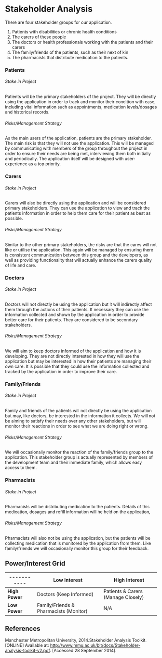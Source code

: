 # Stakeholder Analysis

There are four stakeholder groups for our application.

1. Patients with disabilities or chronic health conditions
2. The carers of these people
3. The doctors or health professionals working with the patients and their carers
4. The family/friends of the patients, such as their next of kin
5. The pharmacists that distribute medication to the patients.

### Patients

###### Stake in Project
Patients will be the primary stakeholders of the project. They will be directly using the application in order to track and monitor their condition with ease, including vital information such as appointments, medication levels/dosages and historical records.

###### Risks/Management Strategy
As the main users of the application, patients are the primary stakeholder. The main risk is that they will not use the application. This will be managed by communicating with members of the group throughout the project in order to ensure their needs are being met, interviewing them both initially and periodically. The application itself will be designed with user-experience as a top priority.  

### Carers

###### Stake in Project
Carers will also be directly using the application and will be considered primary stakeholders. They can use the application to view and track the patients information in order to help them care for their patient as best as possible.

###### Risks/Management Strategy
Similar to the other primary stakeholders, the risks are that the cares will not like or utilise the application. This again will be managed by ensuring there is consistent communication between this group and the developers, as well as providing functionality that will actually enhance the carers quality of life and care.

### Doctors

###### Stake in Project
Doctors will not directly be using the application but it will indirectly affect them through the actions of their patients. If necessary they can use the information collected and shown by the application in order to provide better care for their patients. They are considered to be secondary stakeholders.

###### Risks/Management Strategy
We will aim to keep doctors informed of the application and how it is developing. They are not directly interested in how they will use the application but may be interested in how their patients are managing their own care. It is possible that they could use the information collected and tracked by the application in order to improve their care.

### Family/Friends

###### Stake in Project
Family and friends of the patients will not directly be using the application but may, like doctors, be interested in the information it collects. We will not be aiming to satisfy their needs over any other stakeholders, but will monitor their reactions in order to see what we are doing right or wrong.

###### Risks/Management Strategy
We will occasionally monitor the reaction of the family/friends group to the application. This stakeholder group is actually represented by members of the development team and their immediate family, which allows easy access to them.

### Pharmacists

###### Stake in Project
Pharmacists will be distributing medication to the patients. Details of this medication, dosages and refill information will he held on the application,

###### Risks/Management Strategy
Pharmacists will also not be using the application, but the patients will be collecting medication that is monitored by the application from them. Like family/friends we will occasionally monitor this group for their feedback.

## Power/Interest Grid
-----------| Low Interest   | High Interest
-------    | -------------- | -------------
**High Power** | Doctors (Keep Informed) | Patients & Carers (Manage Closely)
**Low Power**  | Family/Friends & Pharmacists (Monitor)        | N/A

## References
Manchester Metropolitan University, 2014.Stakeholder Analysis Toolkit. [ONLINE] Available at: http://www.mmu.ac.uk/bit/docs/Stakeholder-analysis-toolkit-v2.pdf. [Accessed 28 September 2014].
